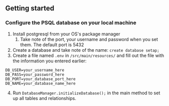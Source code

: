 ## Getting started
### Configure the PSQL database on your local machine
1. Install postgresql from your OS's package manager
   1. Take note of the port, your username and password when you set them. The default port is 5432
2. Create a database and take note of the name: `create database setap;`
3. Create a file named `.env` in `/src/main/resources/` and fill out the file with the information you entered earlier:
```dotenv
DB_USER=your_username_here
DB_PASS=your_password_here
DB_PORT=your_database_port_here
DB_NAME=your_database_name_here
```
4. Run `DatabaseManager.initializeDatabase();` in the main method to set up all tables and relationships.
